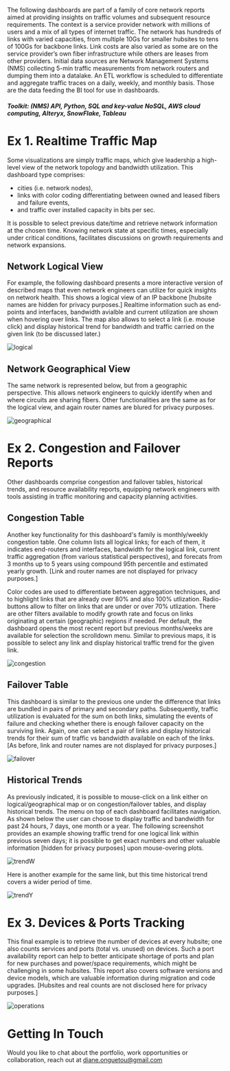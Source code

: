 The following dashboards are part of a family of core network reports aimed at providing insights on traffic volumes and subsequent resource requirements. The context is a service provider network with millions of users and a mix of all types of internet traffic. The network has hundreds of links with varied capacities, from multiple 10Gs for smaller hubsites to tens of 100Gs for backbone links. Link costs are also varied as some are on the service provider’s own fiber infrastructure while others are leases from other providers. Initial data sources are Network Management Systems (NMS) collecting 5-min traffic measurements from network routers and dumping them into a datalake. An ETL workflow is scheduled to differentiate and aggregate traffic traces on a daily, weekly, and monthly basis. Those are the data feeding the BI tool for use in dashboards.
##### Toolkit: (NMS) API, Python, SQL and key-value NoSQL, AWS cloud computing, Alteryx, SnowFlake, Tableau

# Ex 1. Realtime Traffic Map
Some visualizations are simply traffic maps, which give leadership a high-level view of the network topology and bandwidth utilization. This dashboard type comprises: 
- cities (i.e. network nodes),
- links with color coding differentiating between owned and leased fibers and failure events,
- and traffic over installed capacity in bits per sec.

It is possible to select previous date/time and retrieve network information at the chosen time. Knowing network state at specific times, especially under critical conditions, facilitates discussions on growth requirements and network expansions. 

<!-- [Note cities and traffic/bandwith numbers are hidden for privacy purposes.] -->
<!-- ![highlevel](/assets/high-level-mpls.png)
-->

## Network Logical View
For example, the following dashboard presents a more interactive version of described maps that even network engineers can utilize for quick insights on network health. This shows a logical view of an IP backbone [hubsite names are hidden for privacy purposes.] Realtime information such as end-points and interfaces, bandwidth avialble and current utilization are shown when hovering over links. The map also allows to select a link (i.e. mouse click) and display historical trend for bandwidth and traffic carried on the given link (to be discussed later.)

![logical](/assets/logical-map.png)


<!--[hubsites  
, with routers at hubsites and logical links in between. A color-code is used to differentiate ISP ownership of fibers and leased, as well as links availability in the event of failure (e.g. fiber cut). This is not shown for privacy constraints, but upon hovering over a link it provides such realtime information as end routers and interfaces, bandwidth and traffic on the link in question. Clicking on the link opens another window showing historical trend for the given link. \[Note that router names have been blured for privacy purposes.\] -->


## Network Geographical View
The same network is represented below, but from a geographic perspective. This allows network engineers to quickly identify when and where circuits are sharing fibers. Other functionalities are the same as for the logical view, and again router names are blured for privacy purposes. 

![geographical](/assets/geo-map.png)


<!-- Main Tools: SQL, AWS (Athena & S3), Alteryx, SnowFlake, Tableau -->


# Ex 2. Congestion and Failover Reports
Other dashboards comprise congestion and failover tables, historical trends, and resource availability reports, equipping network engineers with tools assisting in traffic monitoring and capacity planning activities. 

## Congestion Table
Another key functionality for this dashboard's family is monthly/weekly congestion table. One column lists all logical links; for each of them, it indicates end-routers and interfaces, bandwidth for the logical link, current traffic aggregation (from various statistical perspectives), and forecats from 3 months up to 5 years using compound 95th percentile and estimated yearly growth. [Link and router names are not displayed for privacy purposes.]

Color codes are used to differentiate between aggregation techniques, and to highlight links that are already over 80% and also 100% utlization. Radio-buttons allow to filter on links that are under or over 70% utlization. There are other filters available to modify growth rate and focus on links originating at certain (geographic) regions if needed. Per default, the dashboard opens the most recent report but previous months/weeks are available for selection the scrolldown menu. Similar to previous maps, it is possible to select any link and display historical traffic trend for the given link. 

![congestion](/assets/congestion.png)

## Failover Table
This dashboard is similar to the previous one under the difference that links are bundled in pairs of primary and secondary paths. Subsequently, traffic utilization is evaluated for the sum on both links, simulating the events of failure and checking whether there is enough failover capacity on the surviving link. Again, one can select a pair of links and display historical trends for their sum of traffic vs bandwidth available on each of the links. [As before, link and router names are not displayed for privacy purposes.]

![failover](/assets/failover.png)

## Historical Trends
As previously indicated, it is possible to mouse-click on a link either on logical/geographical map or on congestion/failover tables, and display historical trends. The menu on top of each dashboard facilitates navigation. As shown below the user can choose to display traffic and bandwidth for past 24 hours, 7 days, one month or a year. The following screenshot provides an example showing traffic trend for one logical link within previous seven days; it is possible to get exact numbers and other valuable information [hidden for privacy purposes] upon mouse-overing plots.

![trendW](/assets/trend-id-weekly.png)

Here is another example for the same link, but this time historical trend covers a wider period of time.

![trendY](/assets/trend-id-year.png)


# Ex 3. Devices & Ports Tracking
This final example is to retrieve the number of devices at every hubsite; one also counts services and ports (total vs. unused) on devices. Such a port availability report can help to better anticipate shortage of ports and plan for new purchases and power/space requirements, which might be challenging in some hubsites. This report also covers software versions and device models, which are valuable information during migration and code upgrades. [Hubsites and real counts are not disclosed here for privacy purposes.]

![operations](/assets/device-ports.png)


# Getting In Touch
Would you like to chat about the portfolio, work opportunities or collaboration, reach out at diane.onguetou@gmail.com
